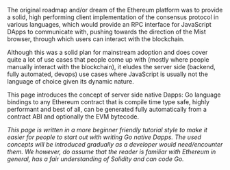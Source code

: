 The original roadmap and/or dream of the Ethereum platform was to provide a solid, high
performing client implementation of the consensus protocol in various languages, which
would provide an RPC interface for JavaScript DApps to communicate with, pushing towards
the direction of the Mist browser, through which users can interact with the blockchain.

Although this was a solid plan for mainstream adoption and does cover quite a lot of use
cases that people come up with (mostly where people manually interact with the blockchain),
it eludes the server side (backend, fully automated, devops) use cases where JavaScript is
usually not the language of choice given its dynamic nature.

This page introduces the concept of server side native Dapps: Go language bindings to any
Ethereum contract that is compile time type safe, highly performant and best of all, can
be generated fully automatically from a contract ABI and optionally the EVM bytecode.

*This page is written in a more beginner friendly tutorial style to make it easier for
people to start out with writing Go native Dapps. The used concepts will be introduced
gradually as a developer would need/encounter them. We however, do assume that the reader
is familiar with Ethereum in general, has a fair understanding of Solidity and can code
Go.*